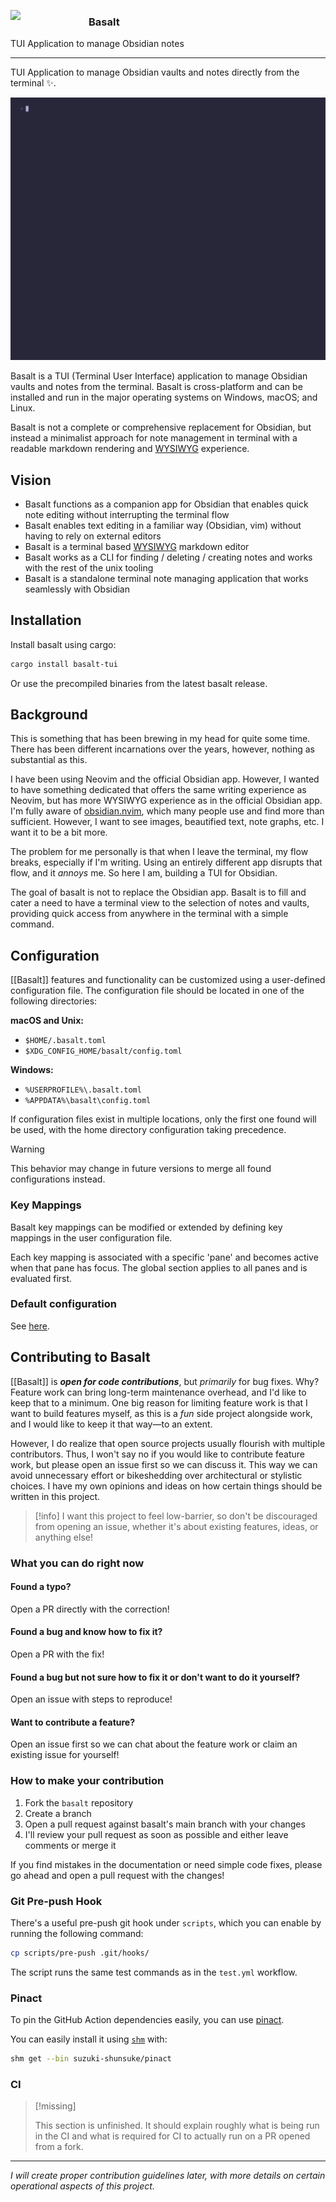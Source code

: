 <img align="left" width="125px" src="https://raw.githubusercontent.com/erikjuhani/basalt/refs/heads/main/assets/basalt.png?raw=true"><h3>Basalt&nbsp;&nbsp;</h3>
<p>TUI Application to manage Obsidian notes&nbsp;&nbsp;&nbsp;&nbsp;</p>

<hr>

TUI Application to manage Obsidian vaults and notes directly from the terminal ✨.

![Demo](https://raw.githubusercontent.com/erikjuhani/basalt/refs/heads/main/assets/basalt_demo.gif)

Basalt is a TUI (Terminal User Interface) application to manage Obsidian vaults and notes from the terminal. Basalt is cross-platform and can be installed and run in the major operating systems on Windows, macOS; and Linux.

Basalt is not a complete or comprehensive replacement for Obsidian, but instead a minimalist approach for note management in terminal with a readable markdown rendering and [WYSIWYG](https://en.wikipedia.org/wiki/WYSIWYG) experience.

## Vision

- Basalt functions as a companion app for Obsidian that enables quick note editing without interrupting the terminal flow
- Basalt enables text editing in a familiar way (Obsidian, vim) without having to rely on external editors
- Basalt is a terminal based [WYSIWYG](https://en.wikipedia.org/wiki/WYSIWYG) markdown editor
- Basalt works as a CLI for finding / deleting / creating notes and works with the rest of the unix tooling
- Basalt is a standalone terminal note managing application that works seamlessly with Obsidian

## Installation

Install basalt using cargo:

```sh
cargo install basalt-tui
```

Or use the precompiled binaries from the latest basalt release.

## Background

This is something that has been brewing in my head for quite some time. There has been different incarnations over the years, however, nothing as substantial as this.

I have been using Neovim and the official Obsidian app. However, I wanted to have something dedicated that offers the same writing experience as Neovim, but has more WYSIWYG experience as in the official Obsidian app. I'm fully aware of [obsidian.nvim](https://github.com/epwalsh/obsidian.nvim), which many people use and find more than sufficient. However, I want to see images, beautified text, note graphs, etc. I want it to be a bit more.

The problem for me personally is that when I leave the terminal, my flow breaks, especially if I'm writing. Using an entirely different app disrupts that flow, and it _annoys_ me. So here I am, building a TUI for Obsidian.

The goal of basalt is not to replace the Obsidian app. Basalt is to fill and cater a need to have a terminal view to the selection of notes and vaults, providing quick access from anywhere in the terminal with a simple command.

## Configuration

[[Basalt]] features and functionality can be customized using a user-defined configuration file. The configuration file should be located in one of the following directories:

**macOS and Unix:**

- `$HOME/.basalt.toml`
- `$XDG_CONFIG_HOME/basalt/config.toml`

**Windows:**

- `%USERPROFILE%\.basalt.toml`
- `%APPDATA%\basalt\config.toml`

If configuration files exist in multiple locations, only the first one found will be used, with the home directory configuration taking precedence. 

> [!WARNING]
>
> This behavior may change in future versions to merge all found configurations instead.

### Key Mappings

Basalt key mappings can be modified or extended by defining key mappings in the user configuration file.

Each key mapping is associated with a specific 'pane' and becomes active when that pane has focus. The global section applies to all panes and is evaluated first.

### Default configuration

See [here](https://github.com/erikjuhani/basalt/blob/main/docs/Configuration.md#default-configuration).

## Contributing to Basalt

[[Basalt]] is ***open for code contributions***, but _primarily_ for bug fixes. Why? Feature work can bring long-term maintenance overhead, and I'd like to keep that to a minimum. One big reason for limiting feature work is that I want to build features myself, as this is a _fun_ side project alongside work, and I would like to keep it that way—to an extent.

However, I do realize that open source projects usually flourish with multiple contributors. Thus, I won't say no if you would like to contribute feature work, but please open an issue first so we can discuss it. This way we can avoid unnecessary effort or bikeshedding over architectural or stylistic choices. I have my own opinions and ideas on how certain things should be written in this project.

> [!info]
> I want this project to feel low-barrier, so don't be discouraged from opening an issue, whether it's about existing features, ideas, or anything else!

### What you can do right now

#### Found a typo?

Open a PR directly with the correction!

#### Found a bug and know how to fix it?

Open a PR with the fix!

#### Found a bug but not sure how to fix it or don't want to do it yourself?

Open an issue with steps to reproduce!

#### Want to contribute a feature?

Open an issue first so we can chat about the feature work or claim an existing issue for yourself!

### How to make your contribution

1. Fork the `basalt` repository
2. Create a branch
3. Open a pull request against basalt's main branch with your changes
4. I'll review your pull request as soon as possible and either leave comments or merge it

If you find mistakes in the documentation or need simple code fixes, please go ahead and open a pull request with the changes!

### Git Pre-push Hook

There's a useful pre-push git hook under `scripts`, which you can enable by running the following command:

```sh
cp scripts/pre-push .git/hooks/
```

The script runs the same test commands as in the `test.yml` workflow.

### Pinact

To pin the GitHub Action dependencies easily, you can use [pinact](https://github.com/suzuki-shunsuke/pinact).

You can easily install it using [`shm`](https://github.com/erikjuhani/shm?tab=readme-ov-file#installation) with:

```sh
shm get --bin suzuki-shunsuke/pinact
```

### CI

> [!missing]
>
> This section is unfinished. It should explain roughly what is being run in the CI and what is required for CI to actually run on a PR opened from a fork.

---

_I will create proper contribution guidelines later, with more details on certain operational aspects of this project._
